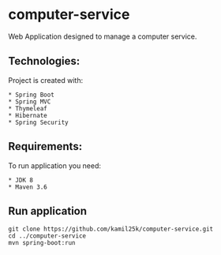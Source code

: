 # computer-service
Web Application designed to manage a computer service.

## Technologies:
Project is created with:
```
* Spring Boot
* Spring MVC
* Thymeleaf
* Hibernate
* Spring Security
```
## Requirements:
To run application you need:
```
* JDK 8
* Maven 3.6
```
## Run application
```
git clone https://github.com/kamil25k/computer-service.git
cd ../computer-service
mvn spring-boot:run
```
